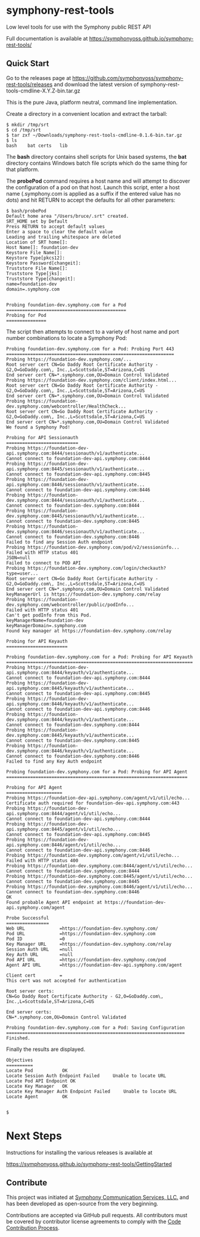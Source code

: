 # symphony-rest-tools
Low level tools for use with the Symphony public REST API

Full documentation is available at https://symphonyoss.github.io/symphony-rest-tools/

## Quick Start
Go to the releases page at https://github.com/symphonyoss/symphony-rest-tools/releases and download the latest version of symphony-rest-tools-cmdline-X.Y.Z-bin.tar.gz

This is the pure Java, platform neutral, command line implementation.

Create a directory in a convenient location and extract the tarball:

```
$ mkdir /tmp/srt
$ cd /tmp/srt
$ tar zxf ~/Downloads/symphony-rest-tools-cmdline-0.1.6-bin.tar.gz 
$ ls
bash	bat	certs	lib
```

The **bash** directory contains shell scripts for Unix based systems, the **bat** directory contains Windows batch file scripts which do the same thing for that platform.

The **probePod** command requires a host name and will attempt to discover the configuration of a pod on that host. Launch this script, enter a host name (.symphony.com is applied as a suffix if the entered value has no dots) and hit RETURN to accept the defaults for all other parameters:

```
$ bash/probePod 
Default home area "/Users/bruce/.srt" created.
SRT_HOME set by Default
Press RETURN to accept default values
Enter a space to clear the default value
Leading and trailing whitespace are deleted
Location of SRT home[]: 
Host Name[]: foundation-dev
Keystore File Name[]: 
Keystore Type[pkcs12]: 
Keystore Password[changeit]: 
Truststore File Name[]: 
Truststore Type[jks]: 
Truststore Type[changeit]: 
name=foundation-dev
domain=.symphony.com


Probing foundation-dev.symphony.com for a Pod
=============================================
Probing for Pod
===============
```

The script then attempts to connect to a variety of host name and port number combinations to locate a Symphony Pod:

```
Probing foundation-dev.symphony.com for a Pod: Probing Port 443
===============================================================
Probing https://foundation-dev.symphony.com/...
Root server cert CN=Go Daddy Root Certificate Authority - G2,O=GoDaddy.com\, Inc.,L=Scottsdale,ST=Arizona,C=US
End server cert CN=*.symphony.com,OU=Domain Control Validated
Probing https://foundation-dev.symphony.com/client/index.html...
Root server cert CN=Go Daddy Root Certificate Authority - G2,O=GoDaddy.com\, Inc.,L=Scottsdale,ST=Arizona,C=US
End server cert CN=*.symphony.com,OU=Domain Control Validated
Probing https://foundation-dev.symphony.com/webcontroller/HealthCheck...
Root server cert CN=Go Daddy Root Certificate Authority - G2,O=GoDaddy.com\, Inc.,L=Scottsdale,ST=Arizona,C=US
End server cert CN=*.symphony.com,OU=Domain Control Validated
We found a Symphony Pod!

Probing for API Sessionauth
===========================
Probing https://foundation-dev-api.symphony.com:8444/sessionauth/v1/authenticate...
Cannot connect to foundation-dev-api.symphony.com:8444
Probing https://foundation-dev-api.symphony.com:8445/sessionauth/v1/authenticate...
Cannot connect to foundation-dev-api.symphony.com:8445
Probing https://foundation-dev-api.symphony.com:8446/sessionauth/v1/authenticate...
Cannot connect to foundation-dev-api.symphony.com:8446
Probing https://foundation-dev.symphony.com:8444/sessionauth/v1/authenticate...
Cannot connect to foundation-dev.symphony.com:8444
Probing https://foundation-dev.symphony.com:8445/sessionauth/v1/authenticate...
Cannot connect to foundation-dev.symphony.com:8445
Probing https://foundation-dev.symphony.com:8446/sessionauth/v1/authenticate...
Cannot connect to foundation-dev.symphony.com:8446
Failed to find any Session Auth endpoint
Probing https://foundation-dev.symphony.com/pod/v2/sessioninfo...
Failed with HTTP status 401
JSON=null
Failed to connect to POD API
Probing https://foundation-dev.symphony.com/login/checkauth?type=user...
Root server cert CN=Go Daddy Root Certificate Authority - G2,O=GoDaddy.com\, Inc.,L=Scottsdale,ST=Arizona,C=US
End server cert CN=*.symphony.com,OU=Domain Control Validated
keyManagerUrl is https://foundation-dev.symphony.com/relay
Probing https://foundation-dev.symphony.com/webcontroller/public/podInfo...
Failed with HTTP status 401
Can't get podInfo from this Pod.
keyManagerName=foundation-dev
keyManagerDomain=.symphony.com
Found key manager at https://foundation-dev.symphony.com/relay

Probing for API Keyauth
=======================

Probing foundation-dev.symphony.com for a Pod: Probing for API Keyauth
======================================================================
Probing https://foundation-dev-api.symphony.com:8444/keyauth/v1/authenticate...
Cannot connect to foundation-dev-api.symphony.com:8444
Probing https://foundation-dev-api.symphony.com:8445/keyauth/v1/authenticate...
Cannot connect to foundation-dev-api.symphony.com:8445
Probing https://foundation-dev-api.symphony.com:8446/keyauth/v1/authenticate...
Cannot connect to foundation-dev-api.symphony.com:8446
Probing https://foundation-dev.symphony.com:8444/keyauth/v1/authenticate...
Cannot connect to foundation-dev.symphony.com:8444
Probing https://foundation-dev.symphony.com:8445/keyauth/v1/authenticate...
Cannot connect to foundation-dev.symphony.com:8445
Probing https://foundation-dev.symphony.com:8446/keyauth/v1/authenticate...
Cannot connect to foundation-dev.symphony.com:8446
Failed to find any Key Auth endpoint

Probing foundation-dev.symphony.com for a Pod: Probing for API Agent
====================================================================

Probing for API Agent
=====================
Probing https://foundation-dev-api.symphony.com/agent/v1/util/echo...
Certificate auth required for foundation-dev-api.symphony.com:443
Probing https://foundation-dev-api.symphony.com:8444/agent/v1/util/echo...
Cannot connect to foundation-dev-api.symphony.com:8444
Probing https://foundation-dev-api.symphony.com:8445/agent/v1/util/echo...
Cannot connect to foundation-dev-api.symphony.com:8445
Probing https://foundation-dev-api.symphony.com:8446/agent/v1/util/echo...
Cannot connect to foundation-dev-api.symphony.com:8446
Probing https://foundation-dev.symphony.com/agent/v1/util/echo...
Failed with HTTP status 400
Probing https://foundation-dev.symphony.com:8444/agent/v1/util/echo...
Cannot connect to foundation-dev.symphony.com:8444
Probing https://foundation-dev.symphony.com:8445/agent/v1/util/echo...
Cannot connect to foundation-dev.symphony.com:8445
Probing https://foundation-dev.symphony.com:8446/agent/v1/util/echo...
Cannot connect to foundation-dev.symphony.com:8446
OK
Found probable Agent API endpoint at https://foundation-dev-api.symphony.com/agent

Probe Successful
================
Web URL             =https://foundation-dev.symphony.com/
Pod URL             =https://foundation-dev.symphony.com
Pod ID              =0
Key Manager URL     =https://foundation-dev.symphony.com/relay
Session Auth URL    =null
Key Auth URL        =null
Pod API URL         =https://foundation-dev.symphony.com/pod
Agent API URL       =https://foundation-dev-api.symphony.com/agent

Client cert         =
This cert was not accepted for authentication

Root server certs:
CN=Go Daddy Root Certificate Authority - G2,O=GoDaddy.com\, Inc.,L=Scottsdale,ST=Arizona,C=US

End server certs:
CN=*.symphony.com,OU=Domain Control Validated

Probing foundation-dev.symphony.com for a Pod: Saving Configuration
===================================================================
Finished.

```

Finally the results are displayed.

```
Objectives
==========
Locate Pod           OK         
Locate Session Auth Endpoint Failed     Unable to locate URL
Locate Pod API Endpoint OK         
Locate Key Manager   OK         
Locate Key Manager Auth Endpoint Failed     Unable to locate URL
Locate Agent         OK         


$ 

```
# Next Steps

Instructions for installing the various releases is available at

https://symphonyoss.github.io/symphony-rest-tools/GettingStarted



## Contribute
This project was initiated at [Symphony Communication Services, LLC.](https://www.symphony.com) and has been developed as open-source from the very beginning.

Contributions are accepted via GitHub pull requests. All contributors must be covered by contributor license agreements to comply with the [Code Contribution Process](https://symphonyoss.atlassian.net/wiki/display/FM/Code+Contribution+Process).
